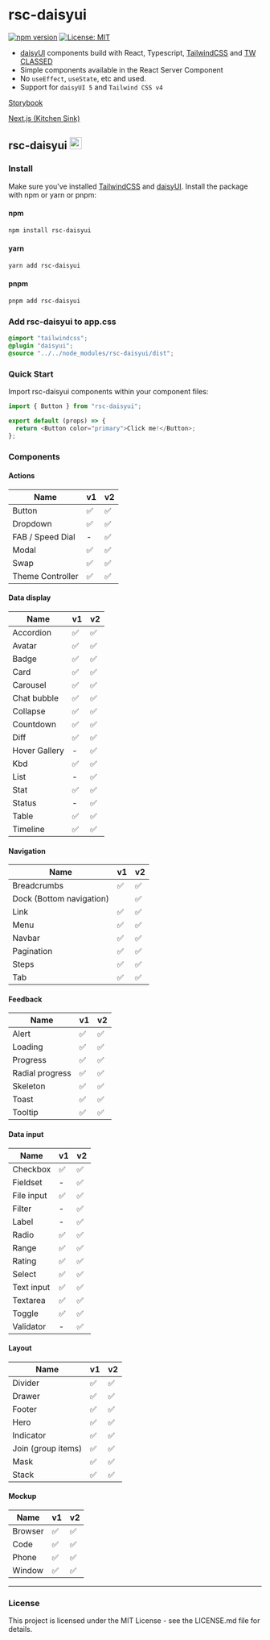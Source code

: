 # rsc-daisyui

[![npm version](https://badge.fury.io/js/rsc-daisyui.svg)](https://badge.fury.io/js/rsc-daisyui)
[![License: MIT](https://img.shields.io/badge/License-MIT-yellow.svg)](https://opensource.org/licenses/MIT)

- [daisyUI](https://daisyui.com/) components build with React, Typescript, [TailwindCSS](https://tailwindcss.com/) and [TW CLASSED](https://tw-classed.vercel.app/)
- Simple components available in the React Server Component
- No `useEffect`, `useState`, etc and used.
- Support for `daisyUI 5` and `Tailwind CSS v4`

[Storybook](https://yoshi6jp.github.io/rsc-daisyui/)

[Next.js (Kitchen Sink) ](https://rsc-daisyui-web.vercel.app/)

## rsc-daisyui <img src="https://img.daisyui.com/images/daisyui/mark-rotating.svg" width="24" />

### Install

Make sure you've installed [TailwindCSS](https://tailwindcss.com/docs/installation) and [daisyUI](https://daisyui.com/docs/install/).
Install the package with npm or yarn or pnpm:

#### npm

```bash
npm install rsc-daisyui
```

#### yarn

```bash
yarn add rsc-daisyui
```

#### pnpm

```bash
pnpm add rsc-daisyui
```

### Add rsc-daisyui to app.css

```app.css
@import "tailwindcss";
@plugin "daisyui";
@source "../../node_modules/rsc-daisyui/dist";
```

### Quick Start

Import rsc-daisyui components within your component files:

```js
import { Button } from "rsc-daisyui";

export default (props) => {
  return <Button color="primary">Click me!</Button>;
};
```

### Components

#### Actions

| Name             | v1  | v2  |
| ---------------- | --- | --- |
| Button           | ✅  | ✅  |
| Dropdown         | ✅  | ✅  |
| FAB / Speed Dial | -   | ✅  |
| Modal            | ✅  | ✅  |
| Swap             | ✅  | ✅  |
| Theme Controller | ✅  | ✅  |

#### Data display

| Name          | v1  | v2  |
| ------------- | --- | --- |
| Accordion     | ✅  | ✅  |
| Avatar        | ✅  | ✅  |
| Badge         | ✅  | ✅  |
| Card          | ✅  | ✅  |
| Carousel      | ✅  | ✅  |
| Chat bubble   | ✅  | ✅  |
| Collapse      | ✅  | ✅  |
| Countdown     | ✅  | ✅  |
| Diff          | ✅  | ✅  |
| Hover Gallery | -   | ✅  |
| Kbd           | ✅  | ✅  |
| List          | -   | ✅  |
| Stat          | ✅  | ✅  |
| Status        | -   | ✅  |
| Table         | ✅  | ✅  |
| Timeline      | ✅  | ✅  |

#### Navigation

| Name                     | v1  | v2  |
| ------------------------ | --- | --- |
| Breadcrumbs              | ✅  | ✅  |
| Dock (Bottom navigation) |     | ✅  |
| Link                     | ✅  | ✅  |
| Menu                     | ✅  | ✅  |
| Navbar                   | ✅  | ✅  |
| Pagination               | ✅  | ✅  |
| Steps                    | ✅  | ✅  |
| Tab                      | ✅  | ✅  |

#### Feedback

| Name            | v1  | v2  |
| --------------- | --- | --- |
| Alert           | ✅  | ✅  |
| Loading         | ✅  | ✅  |
| Progress        | ✅  | ✅  |
| Radial progress | ✅  | ✅  |
| Skeleton        | ✅  | ✅  |
| Toast           | ✅  | ✅  |
| Tooltip         | ✅  | ✅  |

#### Data input

| Name       | v1  | v2  |
| ---------- | --- | --- |
| Checkbox   | ✅  | ✅  |
| Fieldset   | -   | ✅  |
| File input | ✅  | ✅  |
| Filter     | -   | ✅  |
| Label      | -   | ✅  |
| Radio      | ✅  | ✅  |
| Range      | ✅  | ✅  |
| Rating     | ✅  | ✅  |
| Select     | ✅  | ✅  |
| Text input | ✅  | ✅  |
| Textarea   | ✅  | ✅  |
| Toggle     | ✅  | ✅  |
| Validator  | -   | ✅  |

#### Layout

| Name               | v1  | v2  |
| ------------------ | --- | --- |
| Divider            | ✅  | ✅  |
| Drawer             | ✅  | ✅  |
| Footer             | ✅  | ✅  |
| Hero               | ✅  | ✅  |
| Indicator          | ✅  | ✅  |
| Join (group items) | ✅  | ✅  |
| Mask               | ✅  | ✅  |
| Stack              | ✅  | ✅  |

#### Mockup

| Name    | v1  | v2  |
| ------- | --- | --- |
| Browser | ✅  | ✅  |
| Code    | ✅  | ✅  |
| Phone   | ✅  | ✅  |
| Window  | ✅  | ✅  |

---

### License

This project is licensed under the MIT License - see the LICENSE.md file for details.
